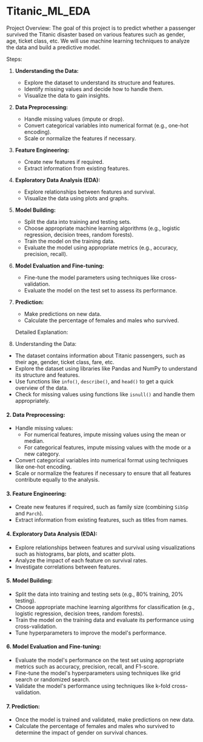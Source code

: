 # Titanic_ML_EDA

Project Overview:
The goal of this project is to predict whether a passenger survived the Titanic disaster based on various features such as gender, age, ticket class, etc. We will use machine learning techniques to analyze the data and build a predictive model.

Steps:

1. **Understanding the Data:**
   - Explore the dataset to understand its structure and features.
   - Identify missing values and decide how to handle them.
   - Visualize the data to gain insights.

2. **Data Preprocessing:**
   - Handle missing values (impute or drop).
   - Convert categorical variables into numerical format (e.g., one-hot encoding).
   - Scale or normalize the features if necessary.

3. **Feature Engineering:**
   - Create new features if required.
   - Extract information from existing features.

4. **Exploratory Data Analysis (EDA):**
   - Explore relationships between features and survival.
   - Visualize the data using plots and graphs.

5. **Model Building:**
   - Split the data into training and testing sets.
   - Choose appropriate machine learning algorithms (e.g., logistic regression, decision trees, random forests).
   - Train the model on the training data.
   - Evaluate the model using appropriate metrics (e.g., accuracy, precision, recall).

6. **Model Evaluation and Fine-tuning:**
   - Fine-tune the model parameters using techniques like cross-validation.
   - Evaluate the model on the test set to assess its performance.

7. **Prediction:**
   - Make predictions on new data.
   - Calculate the percentage of females and males who survived.

    Detailed Explanation:

  1. Understanding the Data:
   - The dataset contains information about Titanic passengers, such as their age, gender, ticket class, fare, etc.
   - Explore the dataset using libraries like Pandas and NumPy to understand its structure and features.
   - Use functions like `info()`, `describe()`, and `head()` to get a quick overview of the data.
   - Check for missing values using functions like `isnull()` and handle them appropriately.

#### 2. Data Preprocessing:
   - Handle missing values:
     - For numerical features, impute missing values using the mean or median.
     - For categorical features, impute missing values with the mode or a new category.
   - Convert categorical variables into numerical format using techniques like one-hot encoding.
   - Scale or normalize the features if necessary to ensure that all features contribute equally to the analysis.

#### 3. Feature Engineering:
   - Create new features if required, such as family size (combining `SibSp` and `Parch`).
   - Extract information from existing features, such as titles from names.

#### 4. Exploratory Data Analysis (EDA):
   - Explore relationships between features and survival using visualizations such as histograms, bar plots, and scatter plots.
   - Analyze the impact of each feature on survival rates.
   - Investigate correlations between features.

#### 5. Model Building:
   - Split the data into training and testing sets (e.g., 80% training, 20% testing).
   - Choose appropriate machine learning algorithms for classification (e.g., logistic regression, decision trees, random forests).
   - Train the model on the training data and evaluate its performance using cross-validation.
   - Tune hyperparameters to improve the model's performance.

#### 6. Model Evaluation and Fine-tuning:
   - Evaluate the model's performance on the test set using appropriate metrics such as accuracy, precision, recall, and F1-score.
   - Fine-tune the model's hyperparameters using techniques like grid search or randomized search.
   - Validate the model's performance using techniques like k-fold cross-validation.

#### 7. Prediction:
   - Once the model is trained and validated, make predictions on new data.
   - Calculate the percentage of females and males who survived to determine the impact of gender on survival chances.
